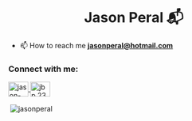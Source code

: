 <h1 align="center">Jason Peral 📬</h1>


- 📫 How to reach me **jasonperal@hotmail.com**

<h3 align="left">Connect with me:</h3>
<p align="left">
  <a href="https://linkedin.com/in/jason-peral-89919716b" target="blank">
    <img align="center" src="https://raw.githubusercontent.com/rahuldkjain/github-profile-readme-generator/master/src/images/icons/Social/linked-in-alt.svg" alt="jason-peral" height="30" width="40" />
  </a>
  <a href="https://instagram.com/jbp.23" target="blank">
    <img align="center" src="https://raw.githubusercontent.com/rahuldkjain/github-profile-readme-generator/master/src/images/icons/Social/instagram.svg" alt="jbp.23" height="30" width="40" />
  </a>
</p>

<p>&nbsp;<img align="center" src="https://github-readme-stats.vercel.app/api?username=jasonperal&show_icons=true&locale=en" alt="jasonperal" /></p>
